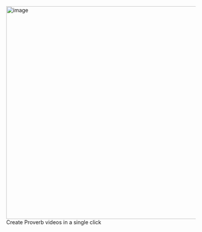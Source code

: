 <img width="1005" height="565" alt="image" src="https://github.com/user-attachments/assets/f20b4a41-9a05-461e-b8a9-2375db7f4589" />
Create Proverb videos in a single click
